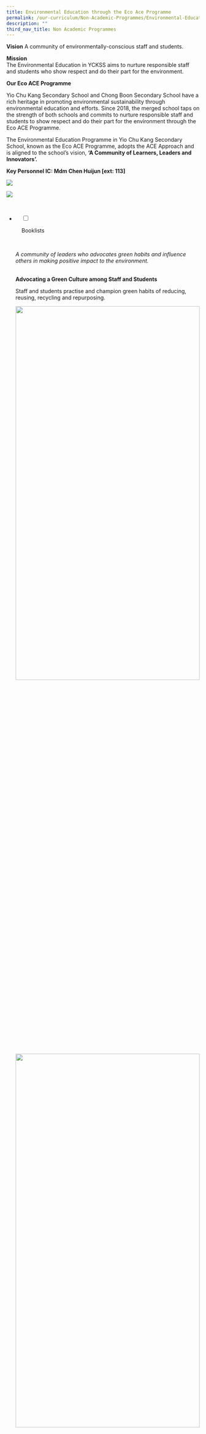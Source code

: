 ```yaml
---
title: Environmental Education through the Eco Ace Programme
permalink: /our-curriculum/Non-Academic-Programmes/Environmental-Education-through-the-Eco-Ace-Programme/
description: ""
third_nav_title: Non Academic Programmes
---
```

**Vision**
A community of environmentally-conscious staff and students.  
  
**Mission**  
The Environmental Education in YCKSS aims to nurture responsible staff and students who show respect and do their part for the environment.  
  

**Our Eco ACE Programme**

Yio Chu Kang Secondary School and Chong Boon Secondary School have a rich heritage in promoting environmental sustainability through environmental education and efforts. Since 2018, the merged school taps on the strength of both schools and commits to nurture responsible staff and students to show respect and do their part for the environment through the Eco ACE Programme.

The Environmental Education Programme in Yio Chu Kang Secondary School, known as the Eco ACE Programme, adopts the ACE Approach and is aligned to the school’s vision, **‘A Community of Learners, Leaders and Innovators’.**

**Key Personnel IC: Mdm Chen Huijun \[ext: 113\]**

![](/images/Our%20Curriculum/Non%20Academic%20Programmes/Environ%20Edu%20Eco%20Ace%20Program/Environ%20Edu%20Eco%20Ace%20Program/E2.png)

![](/images/Our%20Curriculum/Non%20Academic%20Programmes/Environ%20Edu%20Eco%20Ace%20Program/Environ%20Edu%20Eco%20Ace%20Program/E3.png)

<ul class="jekyllcodex_accordion">

  <li>

    <input type="checkbox" id="accordion1">

    <label for="accordion1">Booklists</label>

    <div>

<p> <i>A community of leaders who advocates green habits and influence others in making positive impact to the environment.</i><br><br>  
  

<b>Advocating a Green Culture among Staff and Students</b><br>

Staff and students practise and champion green habits of reducing, reusing, recycling and repurposing.<br>
	
<img style="width:100%;height:50%" src="/images/Our%20Curriculum/Non%20Academic%20Programmes/Environ%20Edu%20Eco%20Ace%20Program/Advocate/A1.png">
			<img style="width:100%;height:50%" src="/images/Our%20Curriculum/Non%20Academic%20Programmes/Environ%20Edu%20Eco%20Ace%20Program/Advocate/A2.png"><br><br>
			
<b>Outreach Programmes</b><br>  
  
Through various platforms such as Values-in-Action Programme, Service Learning and other outreach programmes, students have the opportunities to spread their green messages to the community.<br><br>
			<img style="width:70%;height:50%" src="/images/Our%20Curriculum/Non%20Academic%20Programmes/Environ%20Edu%20Eco%20Ace%20Program/Advocate/A3.png">
			<img style="width:70%;height:50%" src="/images/Our%20Curriculum/Non%20Academic%20Programmes/Environ%20Edu%20Eco%20Ace%20Program/Advocate/A4.png"><img style="width:100%;height:50%" src="/images/Our%20Curriculum/Non%20Academic%20Programmes/Environ%20Edu%20Eco%20Ace%20Program/Advocate/A5.png"><img style="width:100%;height:50%" src="/images/Our%20Curriculum/Non%20Academic%20Programmes/Environ%20Edu%20Eco%20Ace%20Program/Advocate/A6.png"></p>

    </div>

</li>
	<li>

    <input type="checkbox" id="accordion2">

    <label for="accordion2">Create</label>

    <div>

<p> <i>A community of innovators who creates sustainable ideas and green initiatives.</i><br>

As a community of innovators, the school created and installed its own rainwater harvesting system. The rainwater collected in these tanks is used to water the green scape and for general cleaning of the school.<br>

The school also has 59 solar panels that are grid-tied to a utilities company. These panels generate a significant amount of solar energy for the school. Additional solar panels, which were installed within the sight of students, serve as an authentic learning resource for students to engage in multi-disciplinary discussions.<br>

With their creativity, students have participated in external competitions and programmes to show their commitment towards environment conservation.<br>
			<img style="width:100%;height:50%" src="/images/Our%20Curriculum/Non%20Academic%20Programmes/Environ%20Edu%20Eco%20Ace%20Program/Create/C1.png">
			<img style="width:100%;height:50%" src="/images/Our%20Curriculum/Non%20Academic%20Programmes/Environ%20Edu%20Eco%20Ace%20Program/Create/C2.png"></p>

    </div>

</li>
	
<li>

    <input type="checkbox" id="accordion3">

    <label for="accordion3">Educate</label>

    <div>

<p> </p>

    </div>

</li>
	
	

	
</ul>